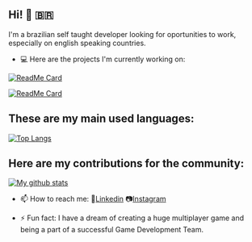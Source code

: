 ## Hi! :metal: :brazil:

I'm a brazilian self taught developer looking for oportunities to work, especially on english speaking countries.

- :computer: Here are the projects I'm currently working on:

 [![ReadMe Card](https://github-readme-stats.vercel.app/api/pin/?username=mikxingu&repo=python_virtual_assistant)](https://github.com/mikxingu/python_virtual_assistant)

 [![ReadMe Card](https://github-readme-stats.vercel.app/api/pin/?username=mikxingu&repo=dsdelivery-sds2)](https://github.com/mikxingu/dsdelivery-sds2)

## These are my main used languages:

[![Top Langs](https://github-readme-stats.vercel.app/api/top-langs/?username=mikxingu&show_icons=true&theme=merko&langs_count=3)](https://github.com/anuraghazra/github-readme-stats)  



## Here are my contributions for the community:


[![My github stats](https://github-readme-stats.vercel.app/api?username=mikxingu&show_icons=true&theme=merko)](https://github.com/anuraghazra/github-readme-stats)               
     


- 📫 How to reach me: :briefcase:[Linkedin](https://www.linkedin.com/in/michel-alves-almeida-leite-84976315a/)
                       :camera:[Instagram](https://www.instagram.com/mikeriderbr)


                       
- ⚡ Fun fact: I have a dream of creating a huge multiplayer game and being a part of a successful Game Development Team.
